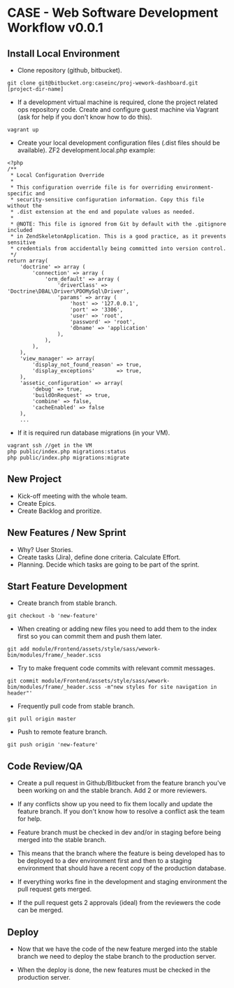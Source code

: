 CASE - Web Software Development Workflow v0.0.1
==================================================


Install Local Environment
--------------------------------------

- Clone repository (github, bitbucket).

```
git clone git@bitbucket.org:caseinc/proj-wework-dashboard.git [project-dir-name]
```

- If a development virtual machine is required, clone the project related ops repository code. Create and configure guest machine via Vagrant (ask for help if you don't know how to do this).

```
vagrant up
```

- Create your local development configuration files (.dist files should be available). ZF2 development.local.php example:

```
<?php
/**
 * Local Configuration Override
 *
 * This configuration override file is for overriding environment-specific and
 * security-sensitive configuration information. Copy this file without the
 * .dist extension at the end and populate values as needed.
 *
 * @NOTE: This file is ignored from Git by default with the .gitignore included
 * in ZendSkeletonApplication. This is a good practice, as it prevents sensitive
 * credentials from accidentally being committed into version control.
 */
return array(
    'doctrine' => array (
        'connection' => array (
            'orm_default' => array (
                'driverClass' => 'Doctrine\DBAL\Driver\PDOMySql\Driver',
                'params' => array (
                    'host' => '127.0.0.1',
                    'port' => '3306',
                    'user' => 'root',
                    'password' => 'root',
                    'dbname' => 'application'
                ),
            ),
       	),
    ),
    'view_manager' => array(
    	'display_not_found_reason' => true,
    	'display_exceptions'       => true,
    ),
    'assetic_configuration' => array(
    	'debug' => true,
    	'buildOnRequest' => true,
    	'combine' => false,
    	'cacheEnabled' => false
    ),
    ...
```

- If it is required run database migrations (in your VM).

```
vagrant ssh //get in the VM
php public/index.php migrations:status
php public/index.php migrations:migrate
```

New Project
--------------------------------------
- Kick-off meeting with the whole team.
- Create Epics.
- Create Backlog and proritize.


New Features / New Sprint
--------------------------------------

- Why? User Stories.
- Create tasks (Jira), define done criteria. Calculate Effort.
- Planning. Decide which tasks are going to be part of the sprint.


Start Feature Development
--------------------------------------

- Create branch from stable branch.

```
git checkout -b 'new-feature'
```

- When creating or adding new files you need to add them to the index first so you can commit them and push them later.

```
git add module/Frontend/assets/style/sass/wework-bim/modules/frame/_header.scss
```

- Try to make frequent code commits with relevant commit messages.

```
git commit module/Frontend/assets/style/sass/wework-bim/modules/frame/_header.scss -m"new styles for site navigation in header"'
```

- Frequently pull code from stable branch.

```
git pull origin master
```

- Push to remote feature branch.

```
git push origin 'new-feature'
```

Code Review/QA
--------------------------------------
- Create a pull request in Github/Bitbucket from the feature branch you've been working on and the stable branch. Add 2 or more reviewers.

- If any conflicts show up you need to fix them locally and update the feature branch. If you don't know how to resolve a conflict ask the team for help.

- Feature branch must be checked in dev and/or in staging before being merged into the stable branch. 

- This means that the branch where the feature is being developed has to be deployed to a dev environment first and then to a staging environment that should have a recent copy of the production database.

- If everything works fine in the development and staging environment the pull request gets merged.

- If the pull request gets 2 approvals (ideal) from the reviewers the code can be merged.


Deploy
--------------------------------------

- Now that we have the code of the new feature merged into the stable branch we need to deploy the stabe branch to the production server.

- When the deploy is done, the new features must be checked in the production server.
